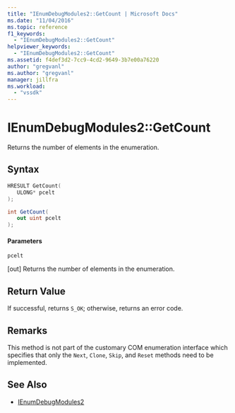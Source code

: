 ```yaml
---
title: "IEnumDebugModules2::GetCount | Microsoft Docs"
ms.date: "11/04/2016"
ms.topic: reference
f1_keywords:
  - "IEnumDebugModules2::GetCount"
helpviewer_keywords:
  - "IEnumDebugModules2::GetCount"
ms.assetid: f4def3d2-7cc9-4cd2-9649-3b7e00a76220
author: "gregvanl"
ms.author: "gregvanl"
manager: jillfra
ms.workload:
  - "vssdk"
---
```

# IEnumDebugModules2::GetCount
Returns the number of elements in the enumeration.

## Syntax

```cpp
HRESULT GetCount(
   ULONG* pcelt
);
```

```csharp
int GetCount(
   out uint pcelt
);
```

#### Parameters
 `pcelt`

 [out] Returns the number of elements in the enumeration.

## Return Value
 If successful, returns `S_OK`; otherwise, returns an error code.

## Remarks
 This method is not part of the customary COM enumeration interface which specifies that only the `Next`, `Clone`, `Skip`, and `Reset` methods need to be implemented.

## See Also
- [IEnumDebugModules2](../../../extensibility/debugger/reference/ienumdebugmodules2.md)